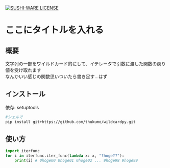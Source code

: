 [![SUSHI-WARE LICENSE](https://img.shields.io/badge/license-SUSHI--WARE%F0%9F%8D%A3-blue.svg)](https://github.com/MakeNowJust/sushi-ware)
# ここにタイトルを入れる
## 概要
文字列の一部をワイルドカード的にして、イテレータで引数に渡した関数の戻り値を受け取れます<br>
なんかいい感じの関数思いついたら書き足す...はず<br>
## インストール
依存: setuptools
```sh
#シェルで
pip install git+https://github.com/thukumo/wildcardpy.git
```

## 使い方
```python
import iterfunc
for i in iterfunc.iter_func(lambda x: x, "?hoge??"):
    print(i) # 0hoge00 0hoge01 0hoge02 ... 9hoge98 9hoge99
```
